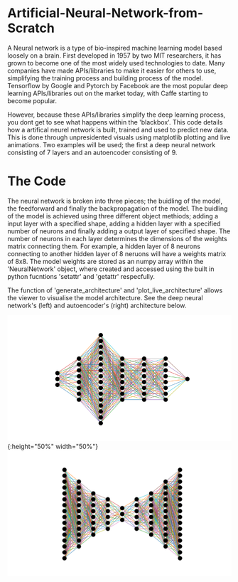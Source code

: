 # Artificial-Neural-Network-from-Scratch

A Neural network is a type of bio-inspired machine learning model based loosely on a brain. First developed in 1957 by two MIT researchers, it has grown to become one of the most widely used technologies to date. Many companies have made APIs/libraries to make it easier for others to use, simplifying the training process and building process of the model. Tensorflow by Google and Pytorch by Facebook are the most popular deep learning APIs/libraries out on the market today, with Caffe starting to become popular.

However, because these APIs/libraries simplify the deep learning process, you dont get to see what happens within the 'blackbox'. This code details how a artifical neurel network is built, trained and used to predict new data. This is done through unpresidented visuals using matplotlib plotting and live animations. Two examples will be used; the first a deep neural network consisting of 7 layers and an autoencoder consisting of 9.

# The Code

The neural network is broken into three pieces; the buidling of the model, the feedforward and finally the backpropagation of the model. The buidling of the model is achieved using three different object methiods; adding a input layer with a specified shape, adding a hidden layer with a specified number of neurons and finally adding a output layer of specified shape. The number of neurons in each layer determines the dimensions of the weights matrix connecting them. For example, a hidden layer of 8 neurons connecting to another hidden layer of 8 neruons will have a weights matrix of 8x8. The model weights are stored as an numpy array within the 'NeuralNetwork' object, where created and accessed using the built in python fucntions 'setattr' and 'getattr' respecfully. 

The function of 'generate_architecture' and 'plot_live_architecture' allows the viewer to visualise the model architecture. See the deep neural network's (left) and autoencoder's (right) architecture below.

![alt-text-1](neural_network_architecture.png){:height="50%" width="50%"} ![alt-text-2](autoencoder.png "Autoencoder")
